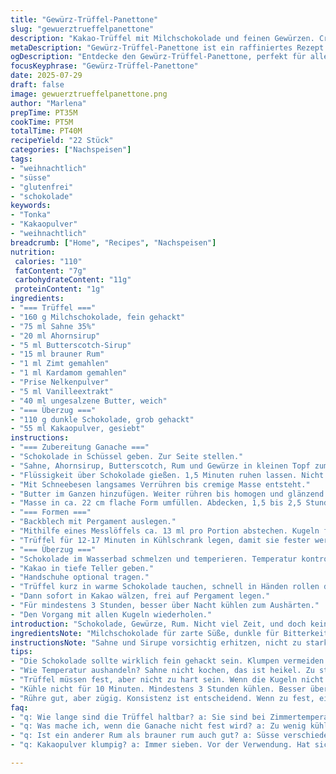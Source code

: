 ```yaml
---
title: "Gewürz-Trüffel-Panettone"
slug: "gewuerztrueffelpanettone"
description: "Kakao-Trüffel mit Milchschokolade und feinen Gewürzen. Creme mit Ahornsirup, Butterscotch und Gewürznuancen. 22 Stück. Glutenfrei, ohne Nüsse und Eier. Überzogen mit dunkler Schokolade und Kakao. Rum und Vanille für Tiefe. Kühlzeit mit leichter Variabilität. Kleine Abweichungen durch Schmelzvorgang. Handrollen empfohlen. Für Naschkatzen, die mal was anderes suchen."
metaDescription: "Gewürz-Trüffel-Panettone ist ein raffiniertes Rezept mit Gewürzen und Schokolade. Glutenfrei und ideal für Naschkatzen."
ogDescription: "Entdecke den Gewürz-Trüffel-Panettone, perfekt für alle, die etwas Besonderes suchen. Glutenfrei und voller Geschmack."
focusKeyphrase: "Gewürz-Trüffel-Panettone"
date: 2025-07-29
draft: false
image: gewuerztrueffelpanettone.png
author: "Marlena"
prepTime: PT35M
cookTime: PT5M
totalTime: PT40M
recipeYield: "22 Stück"
categories: ["Nachspeisen"]
tags:
- "weihnachtlich"
- "süsse"
- "glutenfrei"
- "schokolade"
keywords:
- "Tonka"
- "Kakaopulver"
- "weihnachtlich"
breadcrumb: ["Home", "Recipes", "Nachspeisen"]
nutrition: 
 calories: "110"
 fatContent: "7g"
 carbohydrateContent: "11g"
 proteinContent: "1g"
ingredients:
- "=== Trüffel ==="
- "160 g Milchschokolade, fein gehackt"
- "75 ml Sahne 35%"
- "20 ml Ahornsirup"
- "5 ml Butterscotch-Sirup"
- "15 ml brauner Rum"
- "1 ml Zimt gemahlen"
- "1 ml Kardamom gemahlen"
- "Prise Nelkenpulver"
- "5 ml Vanilleextrakt"
- "40 ml ungesalzene Butter, weich"
- "=== Überzug ==="
- "110 g dunkle Schokolade, grob gehackt"
- "55 ml Kakaopulver, gesiebt"
instructions:
- "=== Zubereitung Ganache ==="
- "Schokolade in Schüssel geben. Zur Seite stellen."
- "Sahne, Ahornsirup, Butterscotch, Rum und Gewürze in kleinen Topf zum Kochen bringen. Vom Herd nehmen. Vanille dazugießen."
- "Flüssigkeit über Schokolade gießen. 1,5 Minuten ruhen lassen. Nicht rühren!"
- "Mit Schneebesen langsames Verrühren bis cremige Masse entsteht."
- "Butter im Ganzen hinzufügen. Weiter rühren bis homogen und glänzend."
- "Masse in ca. 22 cm flache Form umfüllen. Abdecken, 1,5 bis 2,5 Stunden kühlen. Fest, nicht hart."
- "=== Formen ==="
- "Backblech mit Pergament auslegen."
- "Mithilfe eines Messlöffels ca. 13 ml pro Portion abstechen. Kugeln formen mit Handinnenfläche. Sofort auf Blech legen."
- "Trüffel für 12-17 Minuten in Kühlschrank legen, damit sie fester werden."
- "=== Überzug ==="
- "Schokolade im Wasserbad schmelzen und temperieren. Temperatur kontrollieren."
- "Kakao in tiefe Teller geben."
- "Handschuhe optional tragen."
- "Trüffel kurz in warme Schokolade tauchen, schnell in Händen rollen damit dünne Schicht entsteht."
- "Dann sofort in Kakao wälzen, frei auf Pergament legen."
- "Für mindestens 3 Stunden, besser über Nacht kühlen zum Aushärten."
- "Den Vorgang mit allen Kugeln wiederholen."
introduction: "Schokolade, Gewürze, Rum. Nicht viel Zeit, und doch keine Massenproduktion. Ganache mit Twist: Butter, Butterscotch, Ahorn. Wärme bringt Aromen heraus, schnell kühlen, bevor Melasse und Rum die Sache runterziehen. Nicht zu fest, sonst lässt sich nichts formen. Kugeln, die nicht perfekt rund müssen, Handarbeit. Überzug - dünne Schicht dunkle Schokolade, dann Kakao. Textur. Langes Aushärten für festen Biss. Glutenfrei, ohne Nüsse, Eier nicht nötig. Weihnachtsmarkt-Vibes mit leichter Eleganz. Kurz, prägnant, ohne Schnickschnack. Für eigene Abwandlung offen."
ingredientsNote: "Milchschokolade für zarte Süße, dunkle für Bitterkeit. Ahornsirup statt Maissirup – satter, intensiver, passt zu Butterscotch. Rum alternativ je nach Geschmack, hilft Aromen verbinden, nicht ersäufen. Gewürze mehr oder weniger dosieren – Kardamom und Nelken geben exotische Nuancen, zwischen Zimt und Muskat. Butter korrekt weich, sonst wird Ganache klumpig. Kakaopulver gesiebt – garantiert keine Klümpchen; dickt Überzug nicht an. Vanilleextrakt rundet alles ab. Zutaten auf Raumtemperatur achten für gleichmäßiges Schmelzen."
instructionsNote: "Sahne und Sirupe vorsichtig erhitzen, nicht zu stark kochen wegen Verderblichkeit. Schokolade zuerst in Schüssel, dann Flüssigkeit drauf – keine Eile. Rühren erst nach Minute, damit Schokolade nicht gerinnt. Butter zuletzt, Zügigkeit bewahren. Kühlen so lange bis fest – Kontrolle zwingend. Ganache zu hart? Wenig Gas geben, warmes Wasserbad hilft. Beim Formen trüffelig, nicht kompakt. Schokolade temperieren für schönen Glanz, nicht einfach schmelzen. Überzug dünn, nicht tropfenweise. Kakao zügig danach, sonst klebt es. Hände aktiv nutzen. Mindestens 3 Stunden Kälte, besser übers Nacht. Nicht stapeln, sonst zusammenkleben."
tips:
- "Die Schokolade sollte wirklich fein gehackt sein. Klumpen vermeiden. Je kleiner, desto schneller schmilzt sie. Butter zimmerwarm machen. Ein krümeliger Teig mag niemand. Vanille ist wichtig – das Aroma hebt alles an. Achte auf die Temperatur. Nicht zu warm die Sahne."
- "Wie Temperatur aushandeln? Sahne nicht kochen, das ist heikel. Zu stark erhitzen könnte alles ruinieren. Aber gerade so, dass der Sirup schmilzt. Rühre erst nach 1,5 Minuten. Zeit nehmen, sonst wird das Mischverhältnis hapern. Rum je nach Geschmack anpassen. Wählerisch sein."
- "Trüffel müssen fest, aber nicht zu hart sein. Wenn die Kugeln nicht perfekt rund sind, kein Drama. Handarbeit. Glanz ist wichtig. Temperieren die Schokolade richtig. Überzug muss dünn sein, nicht tropfen. Kakao schnell – Wirkung zählt. Gleiches Prinzip gilt beim Formen."
- "Kühle nicht für 10 Minuten. Mindestens 3 Stunden kühlen. Besser über Nacht. Kugeln können kleben, also nicht stapeln. Wenn Trüffel Schaden genommen haben, möglicherweise Schmelzen vermeiden. Wasserbad könnte helfen. Gut aufpassen, ob sie nicht gleich wieder weich werden."
- "Rühre gut, aber zügig. Konsistenz ist entscheidend. Wenn zu fest, einfach wenig im Wasserbad. Bei der Ganache Geduld haben. Die Zeit macht es, nicht die Eile. Letztlich ist die Präsentation auch wichtig. Auf eine Platte anrichten oder schön verpacken."
faq:
- "q: Wie lange sind die Trüffel haltbar? a: Sie sind bei Zimmertemperatur mehrere Tage gut. Man kann sie auch im Kühlschrank lagern. Aber das macht sie weicher. Wenn du es länger machen willst, dann frieren. Das ist auch eine Option."
- "q: Was mache ich, wenn die Ganache nicht fest wird? a: Zu wenig kühl? Dann nochmals in den Kühlschrank. Oder nicht lang genug gekühlt. Alternativ, im Wasserbad nachhelfen. Das hilft manchmal ganz gut. Schokolade muss perfekt temperiert sein."
- "q: Ist ein anderer Rum als brauner rum auch gut? a: Süsse verschiedene Rum klappt, aber Aromen übernehmen alles. Damit eine Variation reinbringen. Manche mögen es mild, andere stark. Also je nach Vorliebe. Immer nach Ausprobieren. Rum oder kein Rum? Auch das ist eine Frage."
- "q: Kakaopulver klumpig? a: Immer sieben. Vor der Verwendung. Hat sich bewährt. Klumpen niemals willkommen. Und die Temperatur ist auch wichtig – nicht zu lange warten. Kakao muss perfekt sein für das Erscheinungsbild. Schokolade gut temperieren. Sonst hängt es."

---
```

